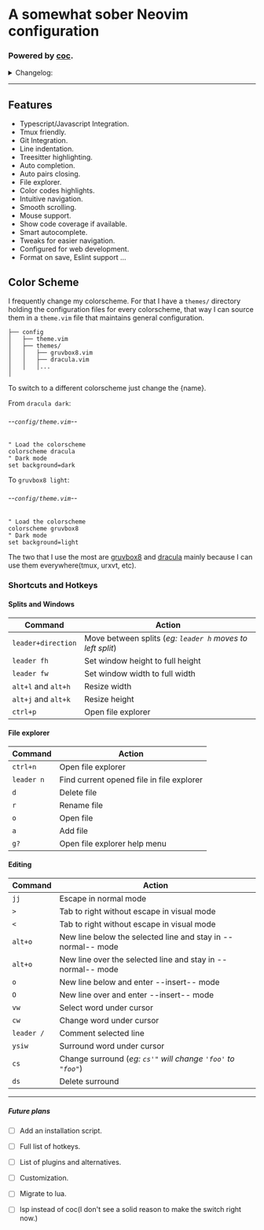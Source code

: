 # A somewhat sober Neovim configuration

### Powered by [coc](https://github.com/neoclide/coc.nvim).
<details>
  <summary>Changelog:</summary>
  <pre>
    <h5>Oct 23</h5>
    - Introduced a new shortcut:
      - `mj` and `mk`
      - `C-j` and `C-k`
    <h5>Oct 19</h5>
    - Added some keys for better navigation.
    - Fast horizontal scrolling for long lines.
  </pre>
</details>

---

## Features

- Typescript/Javascript Integration.
- Tmux friendly.
- Git Integration.
- Line indentation.
- Treesitter highlighting.
- Auto completion.
- Auto pairs closing.
- File explorer.
- Color codes highlights.
- Intuitive navigation.
- Smooth scrolling.
- Mouse support.
- Show code coverage if available.
- Smart autocomplete.
- Tweaks for easier navigation.
- Configured for web development.
- Format on save, Eslint support ...


## Color Scheme

I frequently change my colorscheme. For that I have a `themes/` directory
holding the configuration files for every colorscheme, that way I can source
them in a `theme.vim` file that maintains general configuration.

    ├── config        
    │   ├── theme.vim
    │   ├── themes/
    │   │   ├── gruvbox8.vim
    │   │   ├── dracula.vim
    │   │   │...
    │

To switch to a different colorscheme just change the {name}.

From `dracula dark`:

###### --`config/theme.vim`--
```vim
" Load the colorscheme
colorscheme dracula
" Dark mode
set background=dark
```

To `gruvbox8 light`:
###### --`config/theme.vim`--
```vim
" Load the colorscheme
colorscheme gruvbox8
" Dark mode
set background=light
```

The two that I use the most are
[gruvbox8](https://github.com/lifepillar/vim-gruvbox8) and
[dracula](https://github.com/dracula/vim) mainly because I can use them
everywhere(tmux, urxvt, etc).

### Shortcuts and Hotkeys

#### Splits and Windows

|Command | Action|
|--- | --- |
| `leader+direction`| Move between splits (_eg: `leader h` moves to left split_)|
| `leader fh`| Set window height to full height|
| `leader fw`| Set window width to full width|
| `alt+l` and `alt+h`| Resize width|
| `alt+j` and `alt+k`| Resize height|
| `ctrl+p`| Open file explorer|

#### File explorer

|Command | Action|
|--- | --- |
| `ctrl+n`| Open file explorer|
| `leader n`| Find current opened file in file explorer|
| `d`| Delete file|
| `r`| Rename file|
| `o`| Open file|
| `a`| Add file|
| `g?`| Open file explorer help menu|

#### Editing

|Command | Action|
|--- | --- |
| `jj`| Escape in normal mode|
| `>`| Tab to right without escape in visual mode|
| `<`| Tab to right without escape in visual mode|
| `alt+o`| New line below the selected line and stay in --normal-- mode|
| `alt+o`| New line over the selected line and stay in --normal-- mode|
| `o`| New line below and enter --insert-- mode|
| `O`| New line over and enter --insert-- mode|
| `vw`| Select word under cursor|
| `cw`| Change word under cursor|
| `leader /`| Comment selected line|
| `ysiw`| Surround word under cursor|
| `cs`| Change surround (_eg: `cs'"` will change `'foo'` to `"foo"`_)|
| `ds`| Delete surround|

---

##### Future plans

- [  ] Add an installation script.
- [  ] Full list of hotkeys.
- [  ] List of plugins and alternatives.
- [  ] Customization.
- [  ] Migrate to lua.
- [  ] lsp instead of coc(I don't see a solid reason to make the switch right now.)

